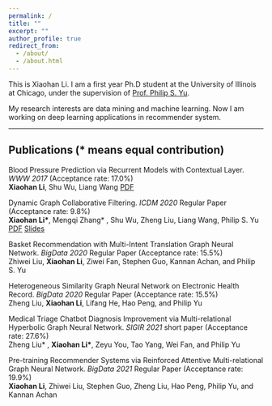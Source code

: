 ```yaml
---
permalink: /
title: ""
excerpt: ""
author_profile: true
redirect_from: 
  - /about/
  - /about.html
---
```


This is Xiaohan Li.
I am a first year Ph.D student at the University of Illinois at Chicago, under the supervision of [Prof. Philip S. Yu](https://www.cs.uic.edu/PSYu/).  

My research interests are data mining and machine learning. Now I am working on deep learning applications in recommender system.  

---

Publications (* means equal contribution)
---
Blood Pressure Prediction via Recurrent Models with Contextual Layer. *WWW 2017* (Acceptance rate: 17.0%)     
**Xiaohan Li**, Shu Wu, Liang Wang [PDF](shawnlxh.github.io/files/paper1.pdf)  

Dynamic Graph Collaborative Filtering. *ICDM 2020* Regular Paper (Acceptance rate: 9.8%)     
**Xiaohan Li\***, Mengqi Zhang* , Shu Wu, Zheng Liu, Liang Wang, Philip S. Yu [PDF](shawnlxh.github.io/files/ICDM2020-CR.pdf)  [Slides](shawnlxh.github.io/files/icdm-22.pdf) 

Basket Recommendation with Multi-Intent Translation Graph Neural Network. *BigData 2020* Regular Paper (Acceptance rate: 15.5%)  
Zhiwei Liu, **Xiaohan Li**, Ziwei Fan, Stephen Guo, Kannan Achan, and Philip S. Yu  

Heterogeneous Similarity Graph Neural Network on Electronic Health Record. *BigData 2020* Regular Paper (Acceptance rate: 15.5%)  
Zheng Liu, **Xiaohan Li**, Lifang He, Hao Peng, and Philip Yu

Medical Triage Chatbot Diagnosis Improvement via Multi-relational Hyperbolic Graph Neural Network. *SIGIR 2021* short paper (Acceptance rate: 27.6%)  
Zheng Liu* , **Xiaohan Li\***, Zeyu You, Tao Yang, Wei Fan, and Philip Yu

Pre-training Recommender Systems via Reinforced Attentive Multi-relational Graph Neural Network. *BigData 2021* Regular Paper (Acceptance rate: 19.9%)  
**Xiaohan Li**, Zhiwei Liu, Stephen Guo, Zheng Liu, Hao Peng, Philip Yu, and Kannan Achan  


